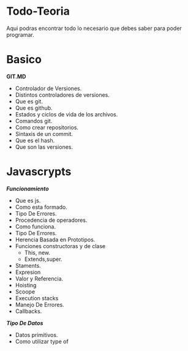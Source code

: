# Todo-Teoria
Aqui podras encontrar todo lo necesario que debes saber para poder programar.

# Basico

**GIT.MD**
- Controlador de Versiones.
- Distintos controladores de versiones.
- Que es git.
- Que es github. 
- Estados y ciclos de vida de los archivos.
- Comandos git.
- Como crear repositorios.
- Sintaxis de un commit.
- Que es el hash.
- Que son las versiones.



# Javascrypts

***Funcionamiento***

- Que es js.
- Como esta formado.
- Tipo De Errores.
- Procedencia de operadores.
- Como funciona.
- Tipo De Errores.
- Herencia Basada en Prototipos.
- Funciones constructoras y de clase
    - This, new.
    - Extends,super.
- Staments.
- Expresion
-   Valor y Referencia.
- Hoisting
- Scoope
- Execution stacks
- Manejo De Errores.
- Callbacks.

***Tipo De Datos***
- Datos primitivos.
- Como utilizar type of 


